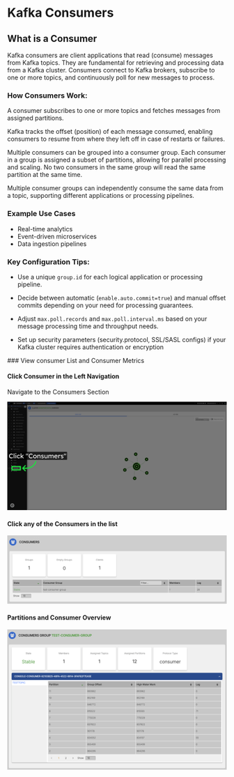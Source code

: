# Kafka Consumers

## What is a Consumer

Kafka consumers are client applications that read (consume) messages from Kafka topics. 
They are fundamental for retrieving and processing data from a Kafka cluster. 
Consumers connect to Kafka brokers, subscribe to one or more topics, and continuously poll for new messages to process.

### How Consumers Work:

A consumer subscribes to one or more topics and fetches messages from assigned partitions.

Kafka tracks the offset (position) of each message consumed, enabling consumers to resume from where they left off in case of restarts or failures.

Multiple consumers can be grouped into a consumer group. 
Each consumer in a group is assigned a subset of partitions, allowing for parallel processing and scaling. 
No two consumers in the same group will read the same partition at the same time.

Multiple consumer groups can independently consume the same data from a topic, supporting different applications or processing pipelines.

### Example Use Cases

- Real-time analytics
- Event-driven microservices
- Data ingestion pipelines

### Key Configuration Tips:

- Use a unique `group.id` for each logical application or processing pipeline.

- Decide between automatic (`enable.auto.commit=true`) and manual offset commits depending on your need for processing guarantees.

- Adjust `max.poll.records` and `max.poll.interval.ms` based on your message processing time and throughput needs.

- Set up security parameters (security.protocol, SSL/SASL configs) if your Kafka cluster requires authentication or encryption

### View consumer List and Consumer Metrics

#### Click Consumer in the Left Navigation

Navigate to the Consumers Section

<img src="/kafka/consumers/consumer_click.png" width="700">

#### Click any of the Consumers in the list

<img src="/kafka/consumers/consumer_overview.png" width="700">

#### Partitions and Consumer Overview

<img src="/kafka/consumers/consumer_metrics.png" width="700">
